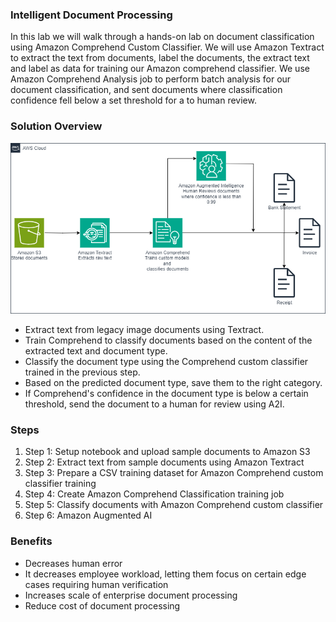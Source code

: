 ### Intelligent Document Processing
In this lab we will walk through a hands-on lab on document classification using Amazon Comprehend Custom Classifier. We will use Amazon Textract to extract the text from documents, label the documents, the extract text and label as data for training our Amazon comprehend classifier. We use Amazon Comprehend Analysis job to perform batch analysis for our document classification, and sent documents where classification confidence fell below a set threshold for a to human review.

### Solution Overview
![IDP Classify](./images/IDP-ARC-Diag-2.png)

- Extract text from legacy image documents using Textract.
- Train Comprehend to classify documents based on the content of the extracted text and document type.
- Classify the document type using the Comprehend custom classifier trained in the previous step.
- Based on the predicted document type, save them to the right category.
- If Comprehend's confidence in the document type is below a certain threshold, send the document to a human for review using A2I.

### Steps
1. Step 1: Setup notebook and upload sample documents to Amazon S3
2. Step 2: Extract text from sample documents using Amazon Textract
3. Step 3: Prepare a CSV training dataset for Amazon Comprehend custom classifier training
4. Step 4: Create Amazon Comprehend Classification training job
5. Step 5: Classify documents with Amazon Comprehend custom classifier
6. Step 6: Amazon Augmented AI

### Benefits
- Decreases human error
- It decreases employee workload, letting them focus on certain edge cases requiring human verification
- Increases scale of enterprise document processing
- Reduce cost of document processing